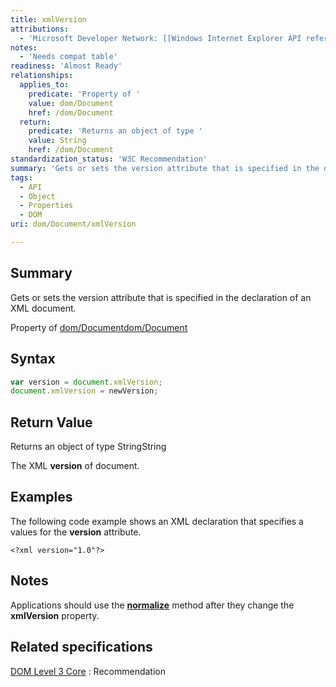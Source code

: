 ```yaml
---
title: xmlVersion
attributions:
  - 'Microsoft Developer Network: [[Windows Internet Explorer API reference](http://msdn.microsoft.com/en-us/library/ie/hh828809%28v=vs.85%29.aspx) Article]'
notes:
  - 'Needs compat table'
readiness: 'Almost Ready'
relationships:
  applies_to:
    predicate: 'Property of '
    value: dom/Document
    href: /dom/Document
  return:
    predicate: 'Returns an object of type '
    value: String
    href: /dom/Document
standardization_status: 'W3C Recommendation'
summary: 'Gets or sets the version attribute that is specified in the declaration of an XML document.'
tags:
  - API
  - Object
  - Properties
  - DOM
uri: dom/Document/xmlVersion

---
```

## <span>Summary</span>

Gets or sets the version attribute that is specified in the declaration of an XML document.

Property of [dom/Document](/dom/Document)[dom/Document](/dom/Document)

## <span>Syntax</span>

``` js
var version = document.xmlVersion;
document.xmlVersion = newVersion;
```

## <span>Return Value</span>

Returns an object of type StringString

The XML **version** of document.

## <span>Examples</span>

The following code example shows an XML declaration that specifies a values for the **version** attribute.

```
<?xml version="1.0"?>
```

## <span>Notes</span>

Applications should use the [**normalize**](/dom/Node/normalize) method after they change the **xmlVersion** property.

## <span>Related specifications</span>

[DOM Level 3 Core](http://www.w3.org/TR/2004/REC-DOM-Level-3-Core-20040407)
:   Recommendation
